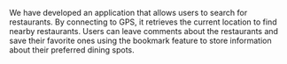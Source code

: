 We have developed an application that allows users to search for restaurants. By connecting to GPS, it retrieves the current location to find nearby restaurants. Users can leave comments about the restaurants and save their favorite ones using the bookmark feature to store information about their preferred dining spots.

